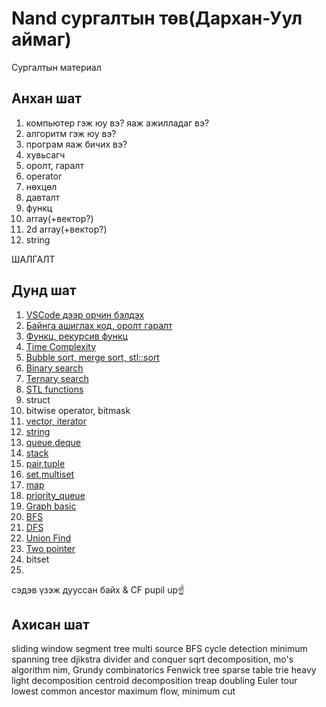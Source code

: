 ﻿# Nand сургалтын төв(Дархан-Уул аймаг)

Сургалтын материал

## Анхан шат
1. компьютер гэж юу вэ? яаж ажилладаг вэ? 
2. алгоритм гэж юу вэ?
3. програм яаж бичих вэ? 
4. хувьсагч
5. оролт, гаралт
6. operator
7. нөхцөл 
8. давталт
9. функц
10. array(+вектор?)
11. 2d array(+вектор?)
12. string

ШАЛГАЛТ
## Дунд шат
1. [VSCode дээр орчин бэлдэх](vscode_environment.md)
2. [Байнга ашиглах код, оролт гаралт](basic.md)
3. [Функц, рекурсив функц](function.md)
4. [Time Complexity](time_complexity.md)
5. [Bubble sort, merge sort, stl::sort](sort.md)
6. [Binary search](binary_search.md)
7. [Ternary search](ternary_search.md)
8. [STL functions](stl_functions.md)
9. struct
10. bitwise operator, bitmask
9. [vector, iterator](vector.md)
10. [string](string.md)
11. [queue,deque](queue.md)
12. [stack](stack.md)
13. [pair,tuple](pair_tuple.md)
14. [set,multiset](set.md)
15. [map](map.md)
16. [priority_queue](priority_queue.md)
17. [Graph basic](graph_basic.md)
18. [BFS](bfs.md)
19. [DFS](dfs.md)
20. [Union Find](unionFindTree.md)
21. [Two pointer](two_pointer.md)
22. bitset
23. 

сэдэв үзэж дууссан байх & CF pupil up☝️

## Ахисан шат
sliding window
segment tree
multi source BFS
cycle detection
minimum spanning tree
djikstra
divider and conquer
sqrt decomposition, mo's algorithm
nim, Grundy
combinatorics
Fenwick tree
sparse table
trie
heavy light decomposition 
centroid decomposition 
treap
doubling
Euler tour
lowest common ancestor
maximum flow, minimum cut

